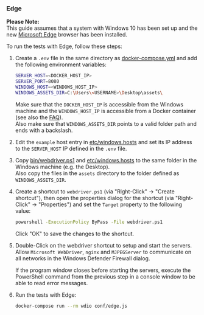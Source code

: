 ### Edge

**Please Note:**  
This guide assumes that a system with Windows 10 has been set up and the new
[Microsoft Edge](https://www.microsoft.com/en-us/edge) browser has been
installed.

To run the tests with Edge, follow these steps:

1. Create a `.env` file in the same directory as
   [docker-compose.yml](docker-compose.yml) and add the following environment
   variables:

   ```sh
   SERVER_HOST=<DOCKER_HOST_IP>
   SERVER_PORT=8080
   WINDOWS_HOST=<WINDOWS_HOST_IP>
   WINDOWS_ASSETS_DIR=C:\Users\<USERNAME>\Desktop\assets\
   ```

   Make sure that the `DOCKER_HOST_IP` is accessible from the Windows machine
   and the `WINDOWS_HOST_IP` is accessible from a Docker container (see also the
   [FAQ](FAQ.md)).  
   Also make sure that `WINDOWS_ASSETS_DIR` points to a valid folder path and
   ends with a backslash.

2. Edit the `example` host entry in [etc/windows.hosts](etc/windows.hosts) and
   set its IP address to the `SERVER_HOST` IP defined in the `.env` file.

3. Copy [bin/webdriver.ps1](bin/webdriver.ps1) and
   [etc/windows.hosts](etc/windows.hosts) to the same folder in the Windows
   machine (e.g. the Desktop).  
   Also copy the files in the `assets` directory to the folder defined as
   `WINDOWS_ASSETS_DIR`.

4. Create a shortcut to `webdriver.ps1` (via "Right-Click" → "Create shortcut"),
   then open the properties dialog for the shortcut (via "Right-Click" →
   "Properties") and set the `Target` property to the following value:

   ```bat
   powershell -ExecutionPolicy ByPass -File webdriver.ps1
   ```

   Click "OK" to save the changes to the shortcut.

5. Double-Click on the webdriver shortcut to setup and start the servers.  
   Allow `Microsoft WebDriver`, `nginx` and `MJPEGServer` to communicate on all
   networks in the Windows Defender Firewall dialog.

   If the program window closes before starting the servers, execute the
   PowerShell command from the previous step in a console window to be able to
   read error messages.

6. Run the tests with Edge:
   ```sh
   docker-compose run --rm wdio conf/edge.js
   ```
